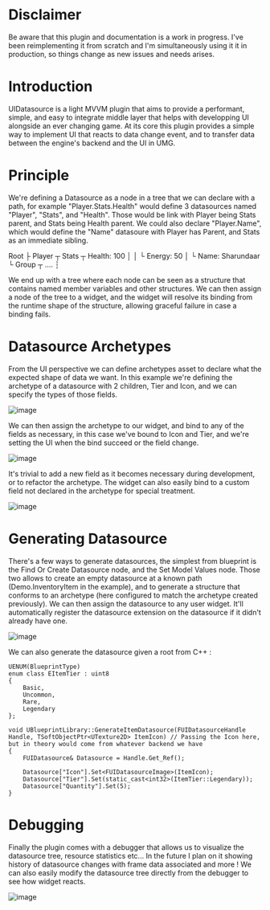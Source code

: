 # Disclaimer

Be aware that this plugin and documentation is a work in progress. I've been reimplementing it from scratch and I'm simultaneously using it it in production, so things change as new issues and needs arises.

# Introduction

UIDatasource is a light MVVM plugin that aims to provide a performant, simple, and easy to integrate middle layer that helps with developping UI alongside an ever changing game.
At its core this plugin provides a simple way to implement UI that reacts to data change event, and to transfer data between the engine's backend and the UI in UMG.

# Principle

We're defining a Datasource as a node in a tree that we can declare with a path, for example "Player.Stats.Health" would define 3 datasources named "Player", "Stats", and "Health". Those would be link with Player being Stats parent, and Stats being Health parent.
We could also declare "Player.Name", which would define the "Name" datasoure with Player has Parent, and Stats as an immediate sibling.

Root
├ Player ┬ Stats ┬ Health: 100
│        │       └ Energy: 50
│        └ Name: Sharundaar
└ Group  ┬ ....
         ┆

We end up with a tree where each node can be seen as a structure that contains named member variables and other structures. We can then assign a node of the tree to a widget, and the widget will resolve its binding from the runtime shape of the structure, allowing graceful failure in case a binding fails.

# Datasource Archetypes

From the UI perspective we can define archetypes asset to declare what the expected shape of data we want. In this example we're defining the archetype of a datasource with 2 children, Tier and Icon, and we can specify the types of those fields.

![image](https://github.com/Sharundaar/UIDatasource/assets/6921222/9ac00ade-08f2-4970-8265-9038ab0df2e0)

We can then assign the archetype to our widget, and bind to any of the fields as necessary, in this case we've bound to Icon and Tier, and we're setting the UI when the bind succeed or the field change.

![image](https://github.com/Sharundaar/UIDatasource/assets/6921222/373f73b3-0e73-4bb2-b63f-6312195f6ada)

It's trivial to add a new field as it becomes necessary during development, or to refactor the archetype. The widget can also easily bind to a custom field not declared in the archetype for special treatment.

![image](https://github.com/Sharundaar/UIDatasource/assets/6921222/154fee11-8cd7-4bfb-80a7-1de01307b46a)

# Generating Datasource

There's a few ways to generate datasources, the simplest from blueprint is the Find Or Create Datasource node, and the Set Model Values node. Those two allows to create an empty datasource at a known path (Demo.InventoryItem in the example), and to generate a structure that conforms to an archetype (here configured to match the archetype created previously).
We can then assign the datasource to any user widget. It'll automatically register the datasource extension on the datasource if it didn't already have one.

![image](https://github.com/Sharundaar/UIDatasource/assets/6921222/9ef0cab3-2109-4299-9863-832e455845c7)

We can also generate the datasource given a root from C++ :

```
UENUM(BlueprintType)
enum class EItemTier : uint8
{
	Basic,
	Uncommon,
	Rare,
	Legendary
};

void UBlueprintLibrary::GenerateItemDatasource(FUIDatasourceHandle Handle, TSoftObjectPtr<UTexture2D> ItemIcon) // Passing the Icon here, but in theory would come from whatever backend we have
{
	FUIDatasource& Datasource = Handle.Get_Ref();

	Datasource["Icon"].Set<FUIDatasourceImage>(ItemIcon);
	Datasource["Tier"].Set(static_cast<int32>(ItemTier::Legendary));
	Datasource["Quantity"].Set(5);
}
```

# Debugging

Finally the plugin comes with a debugger that allows us to visualize the datasource tree, resource statistics etc... In the future I plan on it showing history of datasource changes with frame data associated and more ! We can also easily modify the datasource tree directly from the debugger to see how widget reacts.

![image](https://github.com/Sharundaar/UIDatasource/assets/6921222/901b98b0-ae69-4ddb-b5e1-90f0c9309737)


